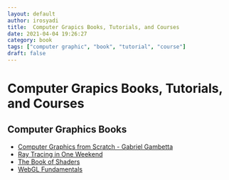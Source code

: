 ```yaml
---
layout: default
author: irosyadi
title:  Computer Grapics Books, Tutorials, and Courses
date: 2021-04-04 19:26:27
category: book
tags: ["computer graphic", "book", "tutorial", "course"]
draft: false
---
```


# Computer Grapics Books, Tutorials, and Courses

## Computer Graphics Books
* [Computer Graphics from Scratch - Gabriel Gambetta](https://gabrielgambetta.com/computer-graphics-from-scratch/)
* [Ray Tracing in One Weekend](https://raytracing.github.io/books/RayTracingInOneWeekend.html)
* [The Book of Shaders](https://thebookofshaders.com/)
* [WebGL Fundamentals](https://webglfundamentals.org/)